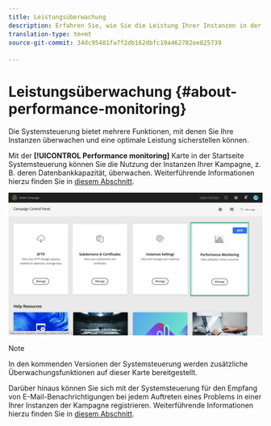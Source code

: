 ```yaml
---
title: Leistungsüberwachung
description: Erfahren Sie, wie Sie die Leistung Ihrer Instanzen in der Systemsteuerung überwachen können
translation-type: tm+mt
source-git-commit: 34dc95481fa7f2db162dbfc19a462782ee825739

---
```



# Leistungsüberwachung {#about-performance-monitoring}

Die Systemsteuerung bietet mehrere Funktionen, mit denen Sie Ihre Instanzen überwachen und eine optimale Leistung sicherstellen können.

Mit der **[!UICONTROL Performance monitoring]** Karte in der Startseite Systemsteuerung können Sie die Nutzung der Instanzen Ihrer Kampagne, z. B. deren Datenbankkapazität, überwachen. Weiterführende Informationen hierzu finden Sie in [diesem Abschnitt](../../performance-monitoring/using/database-monitoring.md).

![](assets/performance_card.png)

>[!NOTE]
>
>In den kommenden Versionen der Systemsteuerung werden zusätzliche Überwachungsfunktionen auf dieser Karte bereitgestellt.

Darüber hinaus können Sie sich mit der Systemsteuerung für den Empfang von E-Mail-Benachrichtigungen bei jedem Auftreten eines Problems in einer Ihrer Instanzen der Kampagne registrieren. Weiterführende Informationen hierzu finden Sie in [diesem Abschnitt](../../performance-monitoring/using/email-alerting.md).
